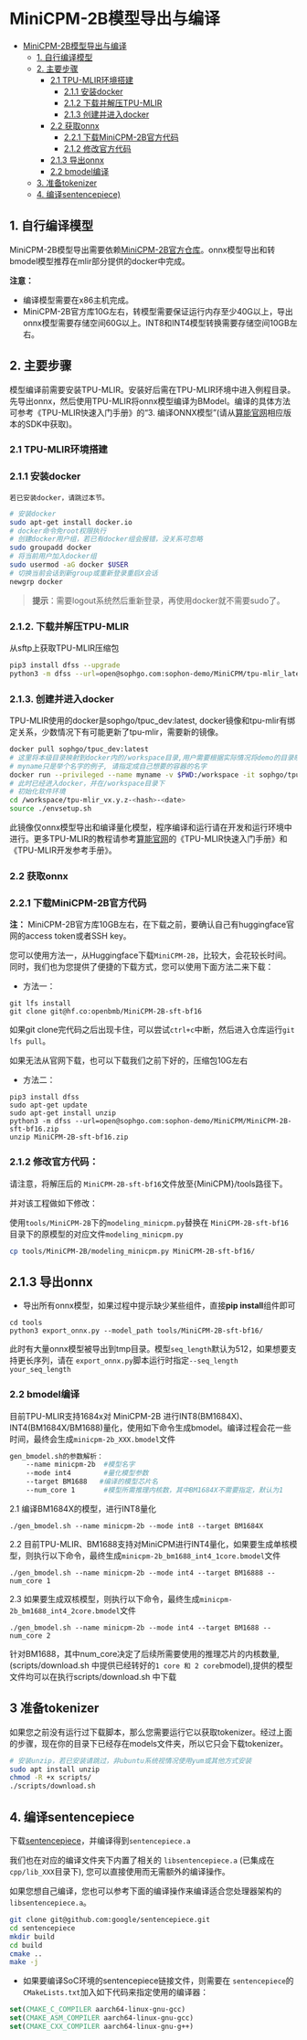 # MiniCPM-2B模型导出与编译

- [MiniCPM-2B模型导出与编译](#MiniCPM-2B模型导出与编译)
  - [1. 自行编译模型](#1-自行编译模型)
  - [2. 主要步骤](#2-主要步骤)
    - [2.1 TPU-MLIR环境搭建](#21-tpu-mlir环境搭建)
      - [2.1.1 安装docker](#211-安装docker)
      - [2.1.2 下载并解压TPU-MLIR](#212-下载并解压tpu-mlir)
      - [2.1.3 创建并进入docker](#213-创建并进入docker)
    - [2.2 获取onnx](#22-获取onnx)
      - [2.2.1 下载MiniCPM-2B官方代码](#221-下载MiniCPM-2B官方代码)
      - [2.1.2 修改官方代码](#212-修改官方代码)
    - [2.1.3 导出onnx](#213-导出onnx)
    - [2.2 bmodel编译](#22-bmodel编译)
  - [3. 准备tokenizer](#3-准备tokenizer)
  - [4. 编译sentencepiece)](#4-编译sentencepiece)


## 1. 自行编译模型

MiniCPM-2B模型导出需要依赖[MiniCPM-2B官方仓库](https://huggingface.co/openbmb/MiniCPM-2B-sft-bf16)。onnx模型导出和转bmodel模型推荐在mlir部分提供的docker中完成。


**注意：** 

- 编译模型需要在x86主机完成。
- MiniCPM-2B官方库10G左右，转模型需要保证运行内存至少40G以上，导出onnx模型需要存储空间60G以上。INT8和INT4模型转换需要存储空间10GB左右。

## 2. 主要步骤
模型编译前需要安装TPU-MLIR。安装好后需在TPU-MLIR环境中进入例程目录。先导出onnx，然后使用TPU-MLIR将onnx模型编译为BModel。编译的具体方法可参考《TPU-MLIR快速入门手册》的“3. 编译ONNX模型”(请从[算能官网](https://developer.sophgo.com/site/index/material/31/all.html)相应版本的SDK中获取)。

### 2.1 TPU-MLIR环境搭建

### 2.1.1 安装docker

    若已安装docker，请跳过本节。
```bash
# 安装docker
sudo apt-get install docker.io
# docker命令免root权限执行
# 创建docker用户组，若已有docker组会报错，没关系可忽略
sudo groupadd docker
# 将当前用户加入docker组
sudo usermod -aG docker $USER
# 切换当前会话到新group或重新登录重启X会话
newgrp docker​ 
```
> **提示**：需要logout系统然后重新登录，再使用docker就不需要sudo了。

### 2.1.2. 下载并解压TPU-MLIR

从sftp上获取TPU-MLIR压缩包

```bash
pip3 install dfss --upgrade
python3 -m dfss --url=open@sophgo.com:sophon-demo/MiniCPM/tpu-mlir_latest.tar.gz
```

### 2.1.3. 创建并进入docker

TPU-MLIR使用的docker是sophgo/tpuc_dev:latest, docker镜像和tpu-mlir有绑定关系，少数情况下有可能更新了tpu-mlir，需要新的镜像。
```bash
docker pull sophgo/tpuc_dev:latest
# 这里将本级目录映射到docker内的/workspace目录,用户需要根据实际情况将demo的目录映射到docker里面
# myname只是举个名字的例子, 请指定成自己想要的容器的名字
docker run --privileged --name myname -v $PWD:/workspace -it sophgo/tpuc_dev:latest
# 此时已经进入docker，并在/workspace目录下
# 初始化软件环境
cd /workspace/tpu-mlir_vx.y.z-<hash>-<date>
source ./envsetup.sh
```
此镜像仅onnx模型导出和编译量化模型，程序编译和运行请在开发和运行环境中进行。更多TPU-MLIR的教程请参考[算能官网](https://developer.sophgo.com/site/index/material/31/all.html)的《TPU-MLIR快速入门手册》和《TPU-MLIR开发参考手册》。

### 2.2 获取onnx

### 2.2.1 下载MiniCPM-2B官方代码

**注：** MiniCPM-2B官方库10GB左右，在下载之前，要确认自己有huggingface官网的access token或者SSH key。

您可以使用方法一，从Huggingface下载`MiniCPM-2B`，比较大，会花较长时间。同时，我们也为您提供了便捷的下载方式，您可以使用下面方法二来下载：

- 方法一：

``` shell
git lfs install
git clone git@hf.co:openbmb/MiniCPM-2B-sft-bf16
```
如果git clone完代码之后出现卡住，可以尝试`ctrl+c`中断，然后进入仓库运行`git lfs pull`。

如果无法从官网下载，也可以下载我们之前下好的，压缩包10G左右

- 方法二：

``` shell
pip3 install dfss
sudo apt-get update
sudo apt-get install unzip
python3 -m dfss --url=open@sophgo.com:sophon-demo/MiniCPM/MiniCPM-2B-sft-bf16.zip
unzip MiniCPM-2B-sft-bf16.zip
```

### 2.1.2 修改官方代码：

请注意，将解压后的 `MiniCPM-2B-sft-bf16`文件放至{MiniCPM}/tools路径下。

并对该工程做如下修改：

使用`tools/MiniCPM-2B`下的`modeling_minicpm.py`替换在 `MiniCPM-2B-sft-bf16` 目录下的原模型的对应文件`modeling_minicpm.py`

```bash
cp tools/MiniCPM-2B/modeling_minicpm.py MiniCPM-2B-sft-bf16/
```

## 2.1.3 导出onnx

- 导出所有onnx模型，如果过程中提示缺少某些组件，直接**pip install**组件即可

``` shell
cd tools
python3 export_onnx.py --model_path tools/MiniCPM-2B-sft-bf16/ 
```

此时有大量onnx模型被导出到tmp目录。模型`seq_length`默认为512，如果想要支持更长序列，请在 `export_onnx.py`脚本运行时指定`--seq_length your_seq_length`

### 2.2 bmodel编译

目前TPU-MLIR支持1684x对 MiniCPM-2B 进行INT8(BM1684X)、INT4(BM1684X/BM1688)量化，使用如下命令生成bmodel。编译过程会花一些时间，最终会生成`minicpm-2b_XXX.bmodel`文件

```bash
gen_bmodel.sh的参数解析：
    --name minicpm-2b  #模型名字
    --mode int4        #量化模型参数
    --target BM1688   #编译的模型芯片名
    --num_core 1       #模型所需推理内核数，其中BM1684X不需要指定，默认为1
```


2.1 编译BM1684X的模型，进行INT8量化

```shell
./gen_bmodel.sh --name minicpm-2b --mode int8 --target BM1684X 
```

2.2 目前TPU-MLIR、BM1688支持对MiniCPM进行INT4量化，如果要生成单核模型，则执行以下命令，最终生成`minicpm-2b_bm1688_int4_1core.bmodel`文件

```shell
./gen_bmodel.sh --name minicpm-2b --mode int4 --target BM16888 --num_core 1 
```

2.3 如果要生成双核模型，则执行以下命令，最终生成`minicpm-2b_bm1688_int4_2core.bmodel`文件

```shell
./gen_bmodel.sh --name minicpm-2b --mode int4 --target BM1688 --num_core 2 
```

针对BM1688，其中num_core决定了后续所需要使用的推理芯片的内核数量, (scripts/download.sh 中提供已经转好的`1 core 和 2 core`bmodel),提供的模型文件均可以在执行scripts/download.sh 中下载

## 3 准备tokenizer

如果您之前没有运行过下载脚本，那么您需要运行它以获取tokenizer。经过上面的步骤，现在你的目录下已经存在models文件夹，所以它只会下载tokenizer。
```bash
# 安装unzip，若已安装请跳过，非ubuntu系统视情况使用yum或其他方式安装
sudo apt install unzip
chmod -R +x scripts/
./scripts/download.sh
```

## 4. 编译sentencepiece

下载[sentencepiece](https://github.com/google/sentencepiece)，并编译得到`sentencepiece.a`

我们也在对应的编译文件夹下内置了相关的 `libsentencepiece.a` (已集成在 `cpp/lib_XXX`目录下), 您可以直接使用而无需额外的编译操作。

如果您想自己编译，您也可以参考下面的编译操作来编译适合您处理器架构的`libsentencepiece.a`。

```bash
git clone git@github.com:google/sentencepiece.git
cd sentencepiece
mkdir build
cd build
cmake ..
make -j
```

- 如果要编译SoC环境的sentencepiece链接文件，则需要在 `sentencepiece`的`CMakeLists.txt`加入如下代码来指定使用的编译器：

```cmake
set(CMAKE_C_COMPILER aarch64-linux-gnu-gcc)
set(CMAKE_ASM_COMPILER aarch64-linux-gnu-gcc)
set(CMAKE_CXX_COMPILER aarch64-linux-gnu-g++)
```
